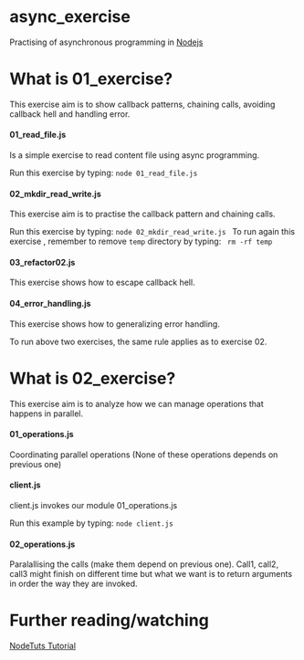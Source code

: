 # async_exercise
Practising of asynchronous programming in [Nodejs](https://nodejs.org/en/)


# What is 01_exercise?
This exercise aim is to show callback patterns, chaining calls, avoiding callback hell and handling error.

#### 01_read_file.js
Is a simple exercise to read content file using async programming.

Run this exercise by typing:
```node 01_read_file.js ```

#### 02_mkdir_read_write.js
This exercise aim is to practise the callback pattern and chaining calls.

Run this exercise by typing:
```node 02_mkdir_read_write.js ```
To run again this exercise , remember to remove ```temp``` directory by typing:
``` rm -rf temp```

#### 03_refactor02.js
This exercise shows how to escape callback hell.

#### 04_error_handling.js
This exercise shows how to generalizing error handling.

To run above two exercises, the same rule applies as to exercise 02.

# What is 02_exercise?
This exercise aim is to analyze how we can manage operations that happens in parallel.

#### 01_operations.js
Coordinating parallel operations (None of these operations depends on previous one)

#### client.js
client.js invokes our module 01_operations.js

Run this example by typing: 
```node client.js ```

#### 02_operations.js
Paralallising the calls (make them depend on previous one). Call1, call2, call3 might finish on different time but what 
we want is to return arguments in order the way they are invoked.





# Further reading/watching
[NodeTuts Tutorial](http://nodetuts.com/series/asynchronous-programming/mastering-asynchronous-programming-02.html)
